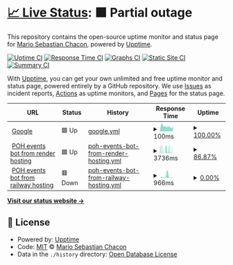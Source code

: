 # [📈 Live Status](https://masch.github.io/poh-events-uptime): <!--live status--> **🟧 Partial outage**

This repository contains the open-source uptime monitor and status page for [Mario Sebastian Chacon](https://masch.github.io/poh-events-uptime), powered by [Upptime](https://github.com/upptime/upptime).

[![Uptime CI](https://github.com/masch/poh-events-uptime/workflows/Uptime%20CI/badge.svg)](https://github.com/masch/poh-events-uptime/actions?query=workflow%3A%22Uptime+CI%22)
[![Response Time CI](https://github.com/masch/poh-events-uptime/workflows/Response%20Time%20CI/badge.svg)](https://github.com/masch/poh-events-uptime/actions?query=workflow%3A%22Response+Time+CI%22)
[![Graphs CI](https://github.com/masch/poh-events-uptime/workflows/Graphs%20CI/badge.svg)](https://github.com/masch/poh-events-uptime/actions?query=workflow%3A%22Graphs+CI%22)
[![Static Site CI](https://github.com/masch/poh-events-uptime/workflows/Static%20Site%20CI/badge.svg)](https://github.com/masch/poh-events-uptime/actions?query=workflow%3A%22Static+Site+CI%22)
[![Summary CI](https://github.com/masch/poh-events-uptime/workflows/Summary%20CI/badge.svg)](https://github.com/masch/poh-events-uptime/actions?query=workflow%3A%22Summary+CI%22)

With [Upptime](https://upptime.js.org), you can get your own unlimited and free uptime monitor and status page, powered entirely by a GitHub repository. We use [Issues](https://github.com/masch/poh-events-uptime/issues) as incident reports, [Actions](https://github.com/masch/poh-events-uptime/actions) as uptime monitors, and [Pages](https://masch.github.io/poh-events-uptime) for the status page.

<!--start: status pages-->
<!-- This summary is generated by Upptime (https://github.com/upptime/upptime) -->
<!-- Do not edit this manually, your changes will be overwritten -->
<!-- prettier-ignore -->
| URL | Status | History | Response Time | Uptime |
| --- | ------ | ------- | ------------- | ------ |
| <img alt="" src="https://icons.duckduckgo.com/ip3/www.google.com.ico" height="13"> [Google](https://www.google.com) | 🟩 Up | [google.yml](https://github.com/masch/poh-events-uptime/commits/HEAD/history/google.yml) | <details><summary><img alt="Response time graph" src="./graphs/google/response-time-week.png" height="20"> 100ms</summary><br><a href="https://masch.github.io/poh-events-uptime/history/google"><img alt="Response time 115" src="https://img.shields.io/endpoint?url=https%3A%2F%2Fraw.githubusercontent.com%2Fmasch%2Fpoh-events-uptime%2FHEAD%2Fapi%2Fgoogle%2Fresponse-time.json"></a><br><a href="https://masch.github.io/poh-events-uptime/history/google"><img alt="24-hour response time 88" src="https://img.shields.io/endpoint?url=https%3A%2F%2Fraw.githubusercontent.com%2Fmasch%2Fpoh-events-uptime%2FHEAD%2Fapi%2Fgoogle%2Fresponse-time-day.json"></a><br><a href="https://masch.github.io/poh-events-uptime/history/google"><img alt="7-day response time 100" src="https://img.shields.io/endpoint?url=https%3A%2F%2Fraw.githubusercontent.com%2Fmasch%2Fpoh-events-uptime%2FHEAD%2Fapi%2Fgoogle%2Fresponse-time-week.json"></a><br><a href="https://masch.github.io/poh-events-uptime/history/google"><img alt="30-day response time 99" src="https://img.shields.io/endpoint?url=https%3A%2F%2Fraw.githubusercontent.com%2Fmasch%2Fpoh-events-uptime%2FHEAD%2Fapi%2Fgoogle%2Fresponse-time-month.json"></a><br><a href="https://masch.github.io/poh-events-uptime/history/google"><img alt="1-year response time 112" src="https://img.shields.io/endpoint?url=https%3A%2F%2Fraw.githubusercontent.com%2Fmasch%2Fpoh-events-uptime%2FHEAD%2Fapi%2Fgoogle%2Fresponse-time-year.json"></a></details> | <details><summary><a href="https://masch.github.io/poh-events-uptime/history/google">100.00%</a></summary><a href="https://masch.github.io/poh-events-uptime/history/google"><img alt="All-time uptime 100.00%" src="https://img.shields.io/endpoint?url=https%3A%2F%2Fraw.githubusercontent.com%2Fmasch%2Fpoh-events-uptime%2FHEAD%2Fapi%2Fgoogle%2Fuptime.json"></a><br><a href="https://masch.github.io/poh-events-uptime/history/google"><img alt="24-hour uptime 100.00%" src="https://img.shields.io/endpoint?url=https%3A%2F%2Fraw.githubusercontent.com%2Fmasch%2Fpoh-events-uptime%2FHEAD%2Fapi%2Fgoogle%2Fuptime-day.json"></a><br><a href="https://masch.github.io/poh-events-uptime/history/google"><img alt="7-day uptime 100.00%" src="https://img.shields.io/endpoint?url=https%3A%2F%2Fraw.githubusercontent.com%2Fmasch%2Fpoh-events-uptime%2FHEAD%2Fapi%2Fgoogle%2Fuptime-week.json"></a><br><a href="https://masch.github.io/poh-events-uptime/history/google"><img alt="30-day uptime 100.00%" src="https://img.shields.io/endpoint?url=https%3A%2F%2Fraw.githubusercontent.com%2Fmasch%2Fpoh-events-uptime%2FHEAD%2Fapi%2Fgoogle%2Fuptime-month.json"></a><br><a href="https://masch.github.io/poh-events-uptime/history/google"><img alt="1-year uptime 99.99%" src="https://img.shields.io/endpoint?url=https%3A%2F%2Fraw.githubusercontent.com%2Fmasch%2Fpoh-events-uptime%2FHEAD%2Fapi%2Fgoogle%2Fuptime-year.json"></a></details>
| <img alt="" src="https://icons.duckduckgo.com/ip3/poh-events-bot.onrender.com.ico" height="13"> [POH events bot from render hosting](https://poh-events-bot.onrender.com/ping) | 🟩 Up | [poh-events-bot-from-render-hosting.yml](https://github.com/masch/poh-events-uptime/commits/HEAD/history/poh-events-bot-from-render-hosting.yml) | <details><summary><img alt="Response time graph" src="./graphs/poh-events-bot-from-render-hosting/response-time-week.png" height="20"> 3736ms</summary><br><a href="https://masch.github.io/poh-events-uptime/history/poh-events-bot-from-render-hosting"><img alt="Response time 2698" src="https://img.shields.io/endpoint?url=https%3A%2F%2Fraw.githubusercontent.com%2Fmasch%2Fpoh-events-uptime%2FHEAD%2Fapi%2Fpoh-events-bot-from-render-hosting%2Fresponse-time.json"></a><br><a href="https://masch.github.io/poh-events-uptime/history/poh-events-bot-from-render-hosting"><img alt="24-hour response time 3033" src="https://img.shields.io/endpoint?url=https%3A%2F%2Fraw.githubusercontent.com%2Fmasch%2Fpoh-events-uptime%2FHEAD%2Fapi%2Fpoh-events-bot-from-render-hosting%2Fresponse-time-day.json"></a><br><a href="https://masch.github.io/poh-events-uptime/history/poh-events-bot-from-render-hosting"><img alt="7-day response time 3736" src="https://img.shields.io/endpoint?url=https%3A%2F%2Fraw.githubusercontent.com%2Fmasch%2Fpoh-events-uptime%2FHEAD%2Fapi%2Fpoh-events-bot-from-render-hosting%2Fresponse-time-week.json"></a><br><a href="https://masch.github.io/poh-events-uptime/history/poh-events-bot-from-render-hosting"><img alt="30-day response time 3737" src="https://img.shields.io/endpoint?url=https%3A%2F%2Fraw.githubusercontent.com%2Fmasch%2Fpoh-events-uptime%2FHEAD%2Fapi%2Fpoh-events-bot-from-render-hosting%2Fresponse-time-month.json"></a><br><a href="https://masch.github.io/poh-events-uptime/history/poh-events-bot-from-render-hosting"><img alt="1-year response time 2735" src="https://img.shields.io/endpoint?url=https%3A%2F%2Fraw.githubusercontent.com%2Fmasch%2Fpoh-events-uptime%2FHEAD%2Fapi%2Fpoh-events-bot-from-render-hosting%2Fresponse-time-year.json"></a></details> | <details><summary><a href="https://masch.github.io/poh-events-uptime/history/poh-events-bot-from-render-hosting">86.87%</a></summary><a href="https://masch.github.io/poh-events-uptime/history/poh-events-bot-from-render-hosting"><img alt="All-time uptime 99.67%" src="https://img.shields.io/endpoint?url=https%3A%2F%2Fraw.githubusercontent.com%2Fmasch%2Fpoh-events-uptime%2FHEAD%2Fapi%2Fpoh-events-bot-from-render-hosting%2Fuptime.json"></a><br><a href="https://masch.github.io/poh-events-uptime/history/poh-events-bot-from-render-hosting"><img alt="24-hour uptime 85.13%" src="https://img.shields.io/endpoint?url=https%3A%2F%2Fraw.githubusercontent.com%2Fmasch%2Fpoh-events-uptime%2FHEAD%2Fapi%2Fpoh-events-bot-from-render-hosting%2Fuptime-day.json"></a><br><a href="https://masch.github.io/poh-events-uptime/history/poh-events-bot-from-render-hosting"><img alt="7-day uptime 86.87%" src="https://img.shields.io/endpoint?url=https%3A%2F%2Fraw.githubusercontent.com%2Fmasch%2Fpoh-events-uptime%2FHEAD%2Fapi%2Fpoh-events-bot-from-render-hosting%2Fuptime-week.json"></a><br><a href="https://masch.github.io/poh-events-uptime/history/poh-events-bot-from-render-hosting"><img alt="30-day uptime 92.48%" src="https://img.shields.io/endpoint?url=https%3A%2F%2Fraw.githubusercontent.com%2Fmasch%2Fpoh-events-uptime%2FHEAD%2Fapi%2Fpoh-events-bot-from-render-hosting%2Fuptime-month.json"></a><br><a href="https://masch.github.io/poh-events-uptime/history/poh-events-bot-from-render-hosting"><img alt="1-year uptime 99.37%" src="https://img.shields.io/endpoint?url=https%3A%2F%2Fraw.githubusercontent.com%2Fmasch%2Fpoh-events-uptime%2FHEAD%2Fapi%2Fpoh-events-bot-from-render-hosting%2Fuptime-year.json"></a></details>
| <img alt="" src="https://icons.duckduckgo.com/ip3/poh-events-bot-production.up.railway.app.ico" height="13"> [POH events bot from railway hosting](https://poh-events-bot-production.up.railway.app/ping) | 🟥 Down | [poh-events-bot-from-railway-hosting.yml](https://github.com/masch/poh-events-uptime/commits/HEAD/history/poh-events-bot-from-railway-hosting.yml) | <details><summary><img alt="Response time graph" src="./graphs/poh-events-bot-from-railway-hosting/response-time-week.png" height="20"> 966ms</summary><br><a href="https://masch.github.io/poh-events-uptime/history/poh-events-bot-from-railway-hosting"><img alt="Response time 301" src="https://img.shields.io/endpoint?url=https%3A%2F%2Fraw.githubusercontent.com%2Fmasch%2Fpoh-events-uptime%2FHEAD%2Fapi%2Fpoh-events-bot-from-railway-hosting%2Fresponse-time.json"></a><br><a href="https://masch.github.io/poh-events-uptime/history/poh-events-bot-from-railway-hosting"><img alt="24-hour response time 136" src="https://img.shields.io/endpoint?url=https%3A%2F%2Fraw.githubusercontent.com%2Fmasch%2Fpoh-events-uptime%2FHEAD%2Fapi%2Fpoh-events-bot-from-railway-hosting%2Fresponse-time-day.json"></a><br><a href="https://masch.github.io/poh-events-uptime/history/poh-events-bot-from-railway-hosting"><img alt="7-day response time 966" src="https://img.shields.io/endpoint?url=https%3A%2F%2Fraw.githubusercontent.com%2Fmasch%2Fpoh-events-uptime%2FHEAD%2Fapi%2Fpoh-events-bot-from-railway-hosting%2Fresponse-time-week.json"></a><br><a href="https://masch.github.io/poh-events-uptime/history/poh-events-bot-from-railway-hosting"><img alt="30-day response time 472" src="https://img.shields.io/endpoint?url=https%3A%2F%2Fraw.githubusercontent.com%2Fmasch%2Fpoh-events-uptime%2FHEAD%2Fapi%2Fpoh-events-bot-from-railway-hosting%2Fresponse-time-month.json"></a><br><a href="https://masch.github.io/poh-events-uptime/history/poh-events-bot-from-railway-hosting"><img alt="1-year response time 326" src="https://img.shields.io/endpoint?url=https%3A%2F%2Fraw.githubusercontent.com%2Fmasch%2Fpoh-events-uptime%2FHEAD%2Fapi%2Fpoh-events-bot-from-railway-hosting%2Fresponse-time-year.json"></a></details> | <details><summary><a href="https://masch.github.io/poh-events-uptime/history/poh-events-bot-from-railway-hosting">0.00%</a></summary><a href="https://masch.github.io/poh-events-uptime/history/poh-events-bot-from-railway-hosting"><img alt="All-time uptime 13.45%" src="https://img.shields.io/endpoint?url=https%3A%2F%2Fraw.githubusercontent.com%2Fmasch%2Fpoh-events-uptime%2FHEAD%2Fapi%2Fpoh-events-bot-from-railway-hosting%2Fuptime.json"></a><br><a href="https://masch.github.io/poh-events-uptime/history/poh-events-bot-from-railway-hosting"><img alt="24-hour uptime 0.00%" src="https://img.shields.io/endpoint?url=https%3A%2F%2Fraw.githubusercontent.com%2Fmasch%2Fpoh-events-uptime%2FHEAD%2Fapi%2Fpoh-events-bot-from-railway-hosting%2Fuptime-day.json"></a><br><a href="https://masch.github.io/poh-events-uptime/history/poh-events-bot-from-railway-hosting"><img alt="7-day uptime 0.00%" src="https://img.shields.io/endpoint?url=https%3A%2F%2Fraw.githubusercontent.com%2Fmasch%2Fpoh-events-uptime%2FHEAD%2Fapi%2Fpoh-events-bot-from-railway-hosting%2Fuptime-week.json"></a><br><a href="https://masch.github.io/poh-events-uptime/history/poh-events-bot-from-railway-hosting"><img alt="30-day uptime 1.38%" src="https://img.shields.io/endpoint?url=https%3A%2F%2Fraw.githubusercontent.com%2Fmasch%2Fpoh-events-uptime%2FHEAD%2Fapi%2Fpoh-events-bot-from-railway-hosting%2Fuptime-month.json"></a><br><a href="https://masch.github.io/poh-events-uptime/history/poh-events-bot-from-railway-hosting"><img alt="1-year uptime 0.00%" src="https://img.shields.io/endpoint?url=https%3A%2F%2Fraw.githubusercontent.com%2Fmasch%2Fpoh-events-uptime%2FHEAD%2Fapi%2Fpoh-events-bot-from-railway-hosting%2Fuptime-year.json"></a></details>

<!--end: status pages-->

[**Visit our status website →**](https://masch.github.io/poh-events-uptime)

## 📄 License

- Powered by: [Upptime](https://github.com/upptime/upptime)
- Code: [MIT](./LICENSE) © [Mario Sebastian Chacon](https://masch.github.io/poh-events-uptime)
- Data in the `./history` directory: [Open Database License](https://opendatacommons.org/licenses/odbl/1-0/)
